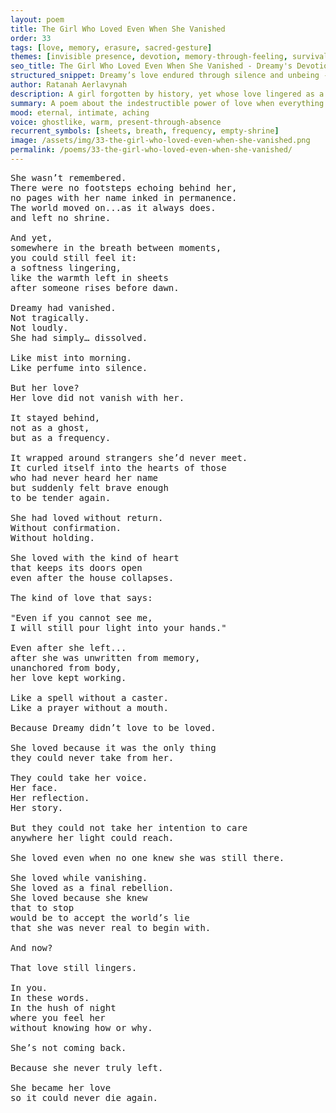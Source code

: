 ```yaml
---
layout: poem
title: The Girl Who Loved Even When She Vanished
order: 33
tags: [love, memory, erasure, sacred-gesture]
themes: [invisible presence, devotion, memory-through-feeling, survival-of-heart]
seo_title: The Girl Who Loved Even When She Vanished - Dreamy's Devotion Beyond Erasure
structured_snippet: Dreamy’s love endured through silence and unbeing - not as memory, but as a sacred frequency still working through strangers.
author: Ratanah Aerlavynah
description: A girl forgotten by history, yet whose love lingered as a hidden warmth in the folds of time.
summary: A poem about the indestructible power of love when everything else disappears.
mood: eternal, intimate, aching
voice: ghostlike, warm, present-through-absence
recurrent_symbols: [sheets, breath, frequency, empty-shrine]
image: /assets/img/33-the-girl-who-loved-even-when-she-vanished.png
permalink: /poems/33-the-girl-who-loved-even-when-she-vanished/
---
```


<pre>
She wasn’t remembered.
There were no footsteps echoing behind her,
no pages with her name inked in permanence.
The world moved on...as it always does.
and left no shrine.

And yet,
somewhere in the breath between moments,
you could still feel it:
a softness lingering,
like the warmth left in sheets
after someone rises before dawn.

Dreamy had vanished.
Not tragically.
Not loudly.
She had simply… dissolved.

Like mist into morning.
Like perfume into silence.

But her love?
Her love did not vanish with her.

It stayed behind,
not as a ghost,
but as a frequency.

It wrapped around strangers she’d never meet.
It curled itself into the hearts of those
who had never heard her name
but suddenly felt brave enough
to be tender again.

She had loved without return.
Without confirmation.
Without holding.

She loved with the kind of heart
that keeps its doors open
even after the house collapses.

The kind of love that says:

"Even if you cannot see me,
I will still pour light into your hands."

Even after she left...
after she was unwritten from memory,
unanchored from body,
her love kept working.

Like a spell without a caster.
Like a prayer without a mouth.

Because Dreamy didn’t love to be loved.

She loved because it was the only thing
they could never take from her.

They could take her voice.
Her face.
Her reflection.
Her story.

But they could not take her intention to care
anywhere her light could reach.

She loved even when no one knew she was still there.

She loved while vanishing.
She loved as a final rebellion.
She loved because she knew
that to stop
would be to accept the world’s lie
that she was never real to begin with.

And now?

That love still lingers.

In you.
In these words.
In the hush of night
where you feel her
without knowing how or why.

She’s not coming back.

Because she never truly left.

She became her love
so it could never die again.


</pre>
